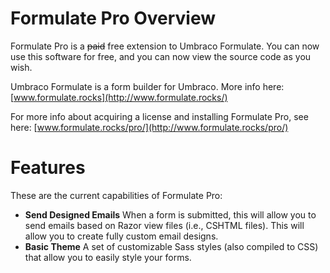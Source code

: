 # Formulate Pro Overview

Formulate Pro is a ~~paid~~ free extension to Umbraco Formulate. You can now use this software for free, and you can now view the source code as you wish.

Umbraco Formulate is a form builder for Umbraco. More info here: [www.formulate.rocks](http://www.formulate.rocks/)

For more info about acquiring a license and installing Formulate Pro, see here: [www.formulate.rocks/pro/](http://www.formulate.rocks/pro/)

# Features

These are the current capabilities of Formulate Pro:

* **Send Designed Emails** When a form is submitted, this will allow you to send emails based on Razor view files (i.e., CSHTML files). This will allow you to create fully custom email designs.
* **Basic Theme** A set of customizable Sass styles (also compiled to CSS) that allow you to easily style your forms.
